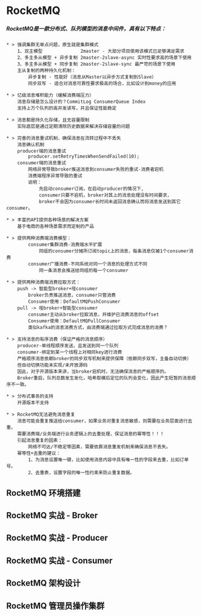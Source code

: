 # RocketMQ
##### RocketMQ是一款分布式、队列模型的消息中间件，具有以下特点：
	* > 强调集群无单点问题，原生就是集群模式
		1、双主模型	 			2master - 大部分项目使用该模式已足够满足需求
		2、多主多从模型 + 异步复制	2master-2slave-async 实时性要求高的场景下使用
		3、多主多从模型 + 同步复制	2master-2slave-sync	最严苛的场景下使用
		主从复制的两种持久化机制：
			异步复制 - 性能好（消息从Master以异步方式复制到Slave）
			同步双写 - 适合对消息可靠性要求极高的场合，比如设计到money的应用

	* > 亿级消息堆积能力（缓解消费端压力）
		消息存储是怎么设计的？CommitLog ConsumerQueue Index
		支持上万个队列的高并发读写，并且保证性能稳定

	* > 消息都是持久化存储，且无容量限制
		实际底层是通过定期清除历史数据来解决存储容量的问题

	* > 完善的消息重试机制，确保消息在流转过程中不丢失
		消息确认机制
		producer端的消息重试 
			producer.setRetryTimesWhenSendFailed(10);
		consumer端的消息重试
			网络异常导致broker推送消息到consumer失败的重试-消费者宕机
			消费端程序异常导致的重试
			说明：
				先启动consumer订阅，在启动producer的情况下,
				consumer只要不宕机，broker对其上的消息处理没有时间要求，
				broker不会因为consumer长时间未返回消息确认而将消息发送到其它consumer。

	* > 丰富的API提供各种场景的解决方案
		基于电商的各种场景需求而定制的产品
	
	* > 提供两种消费端消费模型：
			consumer集群消费-消费端水平扩展
				同组的consumer分摊所订阅topic上的消息，每条消息仅被1个consumer消费
			consumer广播消费-不同系统对同一个消息的处理方式不同
				同一条消息会推送给同组的每一个consumer

	* > 提供两种消费端消费拉取方式：
		push -> 智能型broker+哑consumer
			broker负责推送消息，consumer只管消费
			Consumer使用：DefaultMQPushConsumer
		pull -> 哑broker+智能型consumer
			consumer主动从broker拉取消息，并维护已消费消息的offset
			Consumer使用：DefaultMQPullConsumer
			类似kafka的消息消费方式，由消费端通过拉取方式完成消息的消费？

	* > 支持消息的有序消费（保证严格的消息顺序）
		producer-单线程顺序发送，且发送到同一个队列
		consumer-绑定到某一个线程上对相同key进行消费
		严格顺序消息依赖broker的同步双写机制来提供保障（依赖同步双写，主备自动切换）
		但自动切换功能未实现/未开放源码
		因此，对于开源版本来讲，当broker宕机时，无法确保消息的严格顺序的。
		Broker重启，队列总数发生发化，哈希取模后定位的队列会变化，因此产生短暂的消息顺序不一致。

	* > 分布式事务的支持
		开源版本不支持
	
	* > RocketMQ无法避免消息重复	
		消息可能会重复推送给consumer，如果业务对重复消息敏感，则需要在业务层面进行去重。
		需要消费端/业务端进行业务逻辑上的去重处理，保证消息的幂等性！！！
		引起消息重复的因素：
			网络不可达/不稳定等因素，需要依靠消息重发机制来确保消息不丢失。
		幂等性+去重的建议：
			1、为消息设置唯一键，比如使用消息内容中具有唯一性的字段来去重，比如订单号。
			2、去重表，设置字段的唯一性约束来防止重复数据。
		
	

##

## RocketMQ 环境搭建


## RocketMQ 实战 - Broker


## RocketMQ 实战 - Producer


## RocketMQ 实战 - Consumer


## RocketMQ 架构设计


## RocketMQ 管理员操作集群